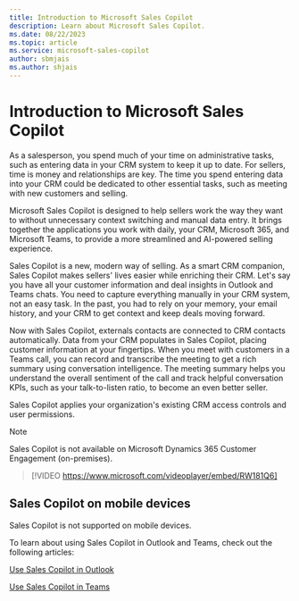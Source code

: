 ```yaml
---
title: Introduction to Microsoft Sales Copilot
description: Learn about Microsoft Sales Copilot.
ms.date: 08/22/2023
ms.topic: article
ms.service: microsoft-sales-copilot
author: sbmjais
ms.author: shjais
---
```


# Introduction to Microsoft Sales Copilot

As a salesperson, you spend much of your time on administrative tasks, such as entering data in your CRM system to keep it up to date. For sellers, time is money and relationships are key. The time you spend entering data into your CRM could be dedicated to other essential tasks, such as meeting with new customers and selling.

Microsoft Sales Copilot is designed to help sellers work the way they want to without unnecessary context switching and manual data entry. It brings together the applications you work with daily, your CRM, Microsoft 365, and Microsoft Teams, to provide a more streamlined and AI-powered selling experience.

Sales Copilot is a new, modern way of selling. As a smart CRM companion, Sales Copilot makes sellers' lives easier while enriching their CRM. Let's say you have all your customer information and deal insights in Outlook and Teams chats. You need to capture everything manually in your CRM system, not an easy task. In the past, you had to rely on your memory, your email history, and your CRM to get context and keep deals moving forward.

Now with Sales Copilot, externals contacts are connected to CRM contacts automatically. Data from your CRM populates in Sales Copilot, placing customer information at your fingertips. When you meet with customers in a Teams call, you can record and transcribe the meeting to get a rich summary using conversation intelligence. The meeting summary helps you understand the overall sentiment of the call and track helpful conversation KPIs, such as your talk-to-listen ratio, to become an even better seller.

Sales Copilot applies your organization's existing CRM access controls and user permissions.

> [!NOTE]
> Sales Copilot is not available on Microsoft Dynamics 365 Customer Engagement (on-premises).

> [!VIDEO https://www.microsoft.com/videoplayer/embed/RW181Q6]

## Sales Copilot on mobile devices

Sales Copilot is not supported on mobile devices.

To learn about using Sales Copilot in Outlook and Teams, check out the following articles:

[Use Sales Copilot in Outlook](use-sales-copilot-outlook.md)

[Use Sales Copilot in Teams](use-sales-copilot-teams.md)